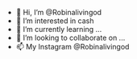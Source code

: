 - 👋 Hi, I’m @Robinalivingod
- 👀 I’m interested in cash
- 🌱 I’m currently learning ...
- 💞️ I’m looking to collaborate on ...
- 📫 My Instagram @Robinalivingod 

<!---
Robinalivingod/Robinalivingod is a ✨ special ✨ repository because its `README.md` (this file) appears on your GitHub profile.
You can click the Preview link to take a look at your changes.
--->
